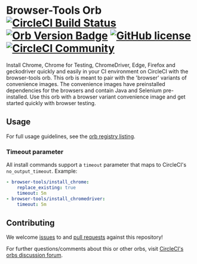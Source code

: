 # Browser-Tools Orb  [![CircleCI Build Status](https://circleci.com/gh/CircleCI-Public/browser-tools-orb.svg?style=shield "CircleCI Build Status")](https://circleci.com/gh/CircleCI-Public/browser-tools-orb) [![Orb Version Badge](https://badges.circleci.com/orbs/circleci/browser-tools.svg)](https://circleci.com/developer/orbs/orb/circleci/browser-tools) [![GitHub license](https://img.shields.io/badge/license-MIT-blue.svg)](https://raw.githubusercontent.com/circleci-public/browser-tools-orb/main/LICENSE) [![CircleCI Community](https://img.shields.io/badge/community-CircleCI%20Discuss-343434.svg)](https://discuss.circleci.com/c/ecosystem/orbs)

Install Chrome, Chrome for Testing, ChromeDriver, Edge, Firefox and geckodriver quickly and easily in your CI environment on CircleCI with the browser-tools orb. This orb is meant to pair with the 'browser' variants of convenience images. The convenience images have preinstalled dependencies for the browsers and contain Java and Selenium pre-installed. Use this orb with a browser variant convenience image and get started quickly with browser testing.

## Usage

For full usage guidelines, see the [orb registry listing](http://circleci.com/orbs/registry/orb/circleci/browser-tools).

### Timeout parameter

All install commands support a `timeout` parameter that maps to CircleCI's `no_output_timeout`. Example:

```yaml
- browser-tools/install_chrome:
    replace_existing: true
    timeout: 5m
- browser-tools/install_chromedriver:
    timeout: 5m
```

## Contributing

We welcome [issues](https://github.com/CircleCI-Public/browser-tools-orb/issues) to and [pull requests](https://github.com/CircleCI-Public/browser-tools-orb/pulls) against this repository!

For further questions/comments about this or other orbs, visit [CircleCI's orbs discussion forum](https://discuss.circleci.com/c/ecosystem/orbs).
